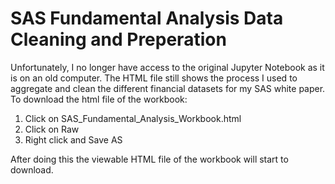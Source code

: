 # SAS Fundamental Analysis Data Cleaning and Preperation

Unfortunately, I no longer have access to the original Jupyter Notebook as it is on an old computer. 
The HTML file still shows the process I used to aggregate and clean the different financial datasets for my SAS white paper. 
To download the html file of the workbook:
1. Click on SAS_Fundamental_Analysis_Workbook.html
2. Click on Raw
3. Right click and Save AS

After doing this the viewable HTML file of the workbook will start to download. 
